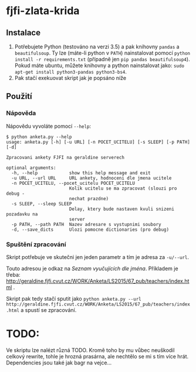 # fjfi-zlata-krida

## Instalace
1. Potřebujete Python (testováno na verzi 3.5) a pak knihovny `pandas` a `beautifulsoup`. Ty lze (máte-li python v `PATH`) nainstalovat pomocí `python install -r requirements.txt` (případně jen `pip pandas beautifulsoup4`). Pokud máte ubuntu, můžete knihovny a python nainstalovat jako: `sudo apt-get install python3-pandas python3-bs4`.
2. Pak stačí exekuovat skript jak je popsáno níže

## Použití
### Nápověda
Nápovědu vyvoláte pomocí `--help`:

```
$ python anketa.py --help      
usage: anketa.py [-h] [-u URL] [-n POCET_UCITELU] [-s SLEEP] [-p PATH] [-d]

Zpracovani ankety FJFI na geraldine serverech

optional arguments:
  -h, --help            show this help message and exit
  -u URL, --url URL     URL ankety, hodnoceni dle jmena ucitele
  -n POCET_UCITELU, --pocet_ucitelu POCET_UCITELU
                        Kolik ucitelu se ma zpracovat (slouzi pro debug -
                        nechat prazdne)
  -s SLEEP, --sleep SLEEP
                        Delay, ktery bude nastaven kvuli snizeni pozadavku na
                        server
  -p PATH, --path PATH  Nazev adresare s vystupnimi soubory
  -d, --save_dicts      Ulozi pomocne dictionaries (pro debug)
```

### Spuštění zpracování
Skript potřebuje ve skutečni jen jeden parametr a tím je adresa za `-u/--url`.

Touto adresou je odkaz na *Seznam vyučujících dle jména*. Příkladem je třeba: http://geraldine.fjfi.cvut.cz/WORK/Anketa/LS2015/67_pub/teachers/index.html .

Skript pak tedy stačí sputit jako `python anketa.py --url http://geraldine.fjfi.cvut.cz/WORK/Anketa/LS2015/67_pub/teachers/index.html` a spustí se zpracování.

# TODO:
Ve skriptu lze nalézt různá TODO. Kromě toho by mu vůbec neuškodil celkový rewrite, tohle je hrozná prasárna, ale nechtělo se mi s tím více hrát. Dependencies jsou také jak bagr na vejce...

